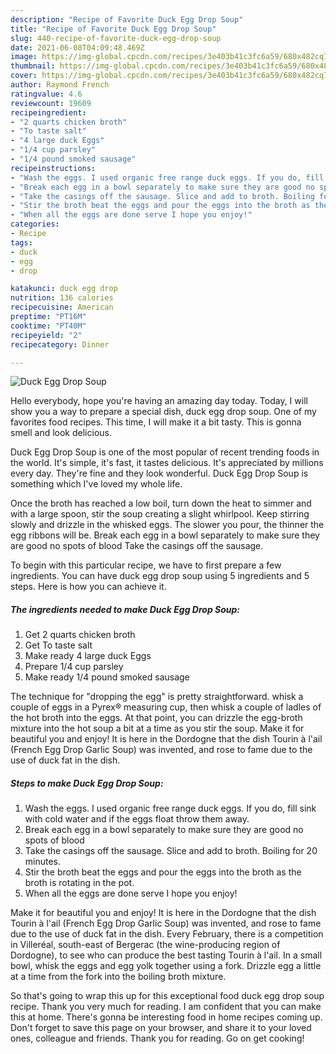 ```yaml
---
description: "Recipe of Favorite Duck Egg Drop Soup"
title: "Recipe of Favorite Duck Egg Drop Soup"
slug: 440-recipe-of-favorite-duck-egg-drop-soup
date: 2021-06-08T04:09:48.469Z
image: https://img-global.cpcdn.com/recipes/3e403b41c3fc6a59/680x482cq70/duck-egg-drop-soup-recipe-main-photo.jpg
thumbnail: https://img-global.cpcdn.com/recipes/3e403b41c3fc6a59/680x482cq70/duck-egg-drop-soup-recipe-main-photo.jpg
cover: https://img-global.cpcdn.com/recipes/3e403b41c3fc6a59/680x482cq70/duck-egg-drop-soup-recipe-main-photo.jpg
author: Raymond French
ratingvalue: 4.6
reviewcount: 19609
recipeingredient:
- "2 quarts chicken broth"
- "To taste salt"
- "4 large duck Eggs"
- "1/4 cup parsley"
- "1/4 pound smoked sausage"
recipeinstructions:
- "Wash the eggs. I used organic free range duck eggs. If you do, fill sink with cold water and if the eggs float throw them away."
- "Break each egg in a bowl separately to make sure they are good no spots of blood"
- "Take the casings off the sausage. Slice and add to broth. Boiling for 20 minutes."
- "Stir the broth beat the eggs and pour the eggs into the broth as the broth is rotating in the pot."
- "When all the eggs are done serve I hope you enjoy!"
categories:
- Recipe
tags:
- duck
- egg
- drop

katakunci: duck egg drop 
nutrition: 136 calories
recipecuisine: American
preptime: "PT16M"
cooktime: "PT40M"
recipeyield: "2"
recipecategory: Dinner

---
```



![Duck Egg Drop Soup](https://img-global.cpcdn.com/recipes/3e403b41c3fc6a59/680x482cq70/duck-egg-drop-soup-recipe-main-photo.jpg)

Hello everybody, hope you're having an amazing day today. Today, I will show you a way to prepare a special dish, duck egg drop soup. One of my favorites food recipes. This time, I will make it a bit tasty. This is gonna smell and look delicious.

Duck Egg Drop Soup is one of the most popular of recent trending foods in the world. It's simple, it's fast, it tastes delicious. It's appreciated by millions every day. They're fine and they look wonderful. Duck Egg Drop Soup is something which I've loved my whole life.

Once the broth has reached a low boil, turn down the heat to simmer and with a large spoon, stir the soup creating a slight whirlpool. Keep stirring slowly and drizzle in the whisked eggs. The slower you pour, the thinner the egg ribbons will be. Break each egg in a bowl separately to make sure they are good no spots of blood Take the casings off the sausage.


To begin with this particular recipe, we have to first prepare a few ingredients. You can have duck egg drop soup using 5 ingredients and 5 steps. Here is how you can achieve it.

<!--inarticleads1-->

##### The ingredients needed to make Duck Egg Drop Soup:

1. Get 2 quarts chicken broth
1. Get To taste salt
1. Make ready 4 large duck Eggs
1. Prepare 1/4 cup parsley
1. Make ready 1/4 pound smoked sausage


The technique for &#34;dropping the egg&#34; is pretty straightforward. whisk a couple of eggs in a Pyrex® measuring cup, then whisk a couple of ladles of the hot broth into the eggs. At that point, you can drizzle the egg-broth mixture into the hot soup a bit at a time as you stir the soup. Make it for beautiful you and enjoy! It is here in the Dordogne that the dish Tourin à l&#39;ail (French Egg Drop Garlic Soup) was invented, and rose to fame due to the use of duck fat in the dish. 

<!--inarticleads2-->

##### Steps to make Duck Egg Drop Soup:

1. Wash the eggs. I used organic free range duck eggs. If you do, fill sink with cold water and if the eggs float throw them away.
1. Break each egg in a bowl separately to make sure they are good no spots of blood
1. Take the casings off the sausage. Slice and add to broth. Boiling for 20 minutes.
1. Stir the broth beat the eggs and pour the eggs into the broth as the broth is rotating in the pot.
1. When all the eggs are done serve I hope you enjoy!


Make it for beautiful you and enjoy! It is here in the Dordogne that the dish Tourin à l&#39;ail (French Egg Drop Garlic Soup) was invented, and rose to fame due to the use of duck fat in the dish. Every February, there is a competition in Villeréal, south-east of Bergerac (the wine-producing region of Dordogne), to see who can produce the best tasting Tourin à l&#39;ail. In a small bowl, whisk the eggs and egg yolk together using a fork. Drizzle egg a little at a time from the fork into the boiling broth mixture. 

So that's going to wrap this up for this exceptional food duck egg drop soup recipe. Thank you very much for reading. I am confident that you can make this at home. There's gonna be interesting food in home recipes coming up. Don't forget to save this page on your browser, and share it to your loved ones, colleague and friends. Thank you for reading. Go on get cooking!

